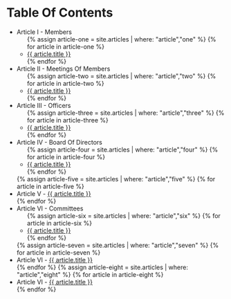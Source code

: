 # Table Of Contents

<ul>
	<li>Article I - Members
		<ul>
			{% assign article-one = site.articles | where: "article","one" %}
			{% for article in article-one %}
			  <li><a href="{{ article.url }}">{{ article.title }}</a></li>
			{% endfor %}
		</ul>
	</li>
	<li>Article II - Meetings Of Members
		<ul>
			{% assign article-two = site.articles | where: "article","two" %}
			{% for article in article-two %}
			  <li><a href="{{ article.url }}">{{ article.title }}</a></li>
			{% endfor %}
		</ul>
	</li>
	<li>Article III - Officers
		<ul>
			{% assign article-three = site.articles | where: "article","three" %}
			{% for article in article-three %}
			  <li><a href="{{ article.url }}">{{ article.title }}</a></li>
			{% endfor %}
		</ul>
	</li>	
	<li>Article IV - Board Of Directors
		<ul>
			{% assign article-four = site.articles | where: "article","four" %}
			{% for article in article-four %}
			  <li><a href="{{ article.url }}">{{ article.title }}</a></li>
			{% endfor %}
		</ul>
	</li>		
	{% assign article-five = site.articles | where: "article","five" %}
	{% for article in article-five %}
	  <li>Article V - <a href="{{ article.url }}">{{ article.title }}</a></li>
	{% endfor %}			
	<li>Article VI - Committees
		<ul>
			{% assign article-six = site.articles | where: "article","six" %}
			{% for article in article-six %}
			  <li><a href="{{ article.url }}">{{ article.title }}</a></li>
			{% endfor %}
		</ul>
	</li>		
	{% assign article-seven = site.articles | where: "article","seven" %}
	{% for article in article-seven %}
	  <li>Article VI - <a href="{{ article.url }}">{{ article.title }}</a></li>
	{% endfor %}			
	{% assign article-eight = site.articles | where: "article","eight" %}
	{% for article in article-eight %}
	  <li>Article VI - <a href="{{ article.url }}">{{ article.title }}</a></li>
	{% endfor %}		
</ul>